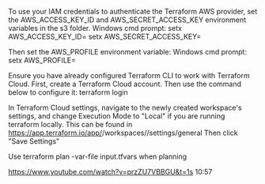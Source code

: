 To use your IAM credentials to authenticate the Terraform AWS provider, set the AWS_ACCESS_KEY_ID and AWS_SECRET_ACCESS_KEY environment variables in the s3 folder.
Windows cmd prompt:
setx AWS_ACCESS_KEY_ID=<your iam access key id>
setx AWS_SECRET_ACCESS_KEY=<your iam secret access key>

Then set the AWS_PROFILE environment variable:
Windows cmd prompt:
setx AWS_PROFILE=<your iam profile name>

Ensure you have already configured Terraform CLI to work with Terraform Cloud. First, create a Terraform Cloud account. Then use the command below to configure it:
terraform login

In Terraform Cloud settings, navigate to the newly created workspace's settings, and change Execution Mode to "Local" if you are running terraform locally. 
This can be found in https://app.terraform.io/app/<username>/workspaces/<workspace name>/settings/general
Then click "Save Settings"

Use 
terraform plan -var-file input.tfvars
when planning

https://www.youtube.com/watch?v=przZU7VBBGU&t=1s
10:57